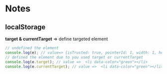 # Notes

## localStorage

**target & currentTarget** => define targeted element

```javascript
// undefined the element
console.log(e); // value=> {isTrusted: true, pointerId: 1, width: 1, height: 1, pressure: 0, …}
// defined the element due to you used target or currentTarget
console.log(e.target); // value =>  <li data-color="green"></li>
console.log(e.currentTarget); // value =>  <li data-color="green"></li>
```
